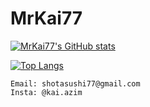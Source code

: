 # MrKai77

[![MrKai77's GitHub stats](https://github-readme-stats.vercel.app/api?username=MrKai77&show_icons=true&theme=onedark?count_private=true)](https://github.com/anuraghazra/github-readme-stats)

[![Top Langs](https://github-readme-stats.vercel.app/api/top-langs/?username=MrKai77&layout=compact&show_icons=true&theme=onedark)](https://github.com/anuraghazra/github-readme-stats)

```
Email: shotasushi77@gmail.com  
Insta: @kai.azim
```
